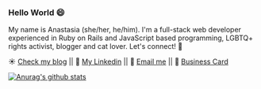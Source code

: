 ### Hello World 😄

My name is Anastasia (she/her, he/him). I'm a full-stack web developer experienced in Ruby on Rails and JavaScript based programming, LGBTQ+ rights activist, blogger and cat lover. Let's connect! :rainbow:

:sunny: <a href="https://medium.com/@anastasiaorlova7">Check my blog</a> || :blue_book: <a href="https://www.linkedin.com/in/anastasiaorlova88/">My Linkedin</a> || :email: <a href="mailto:anastasia.orlova1612@gmail.com">Email me</a> || :fax: <a href="https://anastasiaorlova.github.io/">Business Card</a>

[![Anurag's github stats](https://github-readme-stats.vercel.app/api?username=anastasiaorlova&hide=stars&show_icons=true&theme=tokyonight)](https://github.com/anuraghazra/github-readme-stats)



